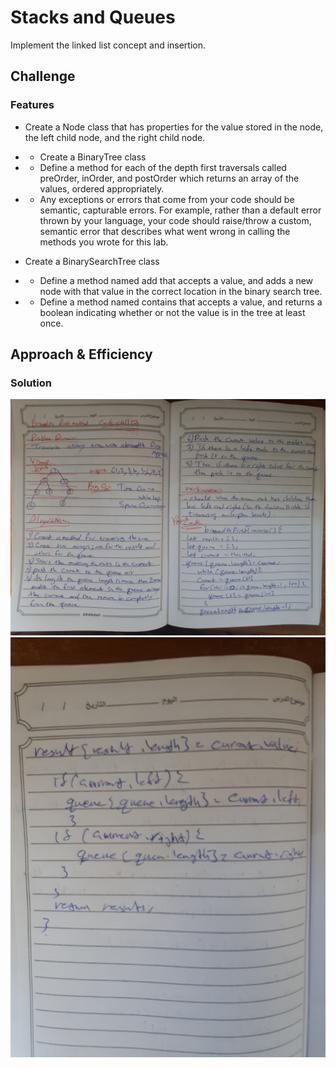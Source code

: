 # Stacks and Queues
Implement the linked list concept and insertion.

## Challenge
### Features
* Create a Node class that has properties for the value stored in the node, the left child node, and the right child node.

* * Create a BinaryTree class
* * Define a method for each of the depth first traversals called preOrder, inOrder, and postOrder which returns an array of the values, ordered appropriately.
* * Any exceptions or errors that come from your code should be semantic, capturable errors. For example, rather than a default error thrown by your language, your code should raise/throw a custom, semantic error that describes what went wrong in calling the methods you wrote for this lab.
* Create a BinarySearchTree class

* * Define a method named add that accepts a value, and adds a new node with that value in the correct location in the binary search tree.
* * Define a method named contains that accepts a value, and returns a boolean indicating whether or not the value is in the tree at least once.

## Approach & Efficiency
### Solution

![](codeChall17-01.jpg)
![](codeChall17-02.jpg)